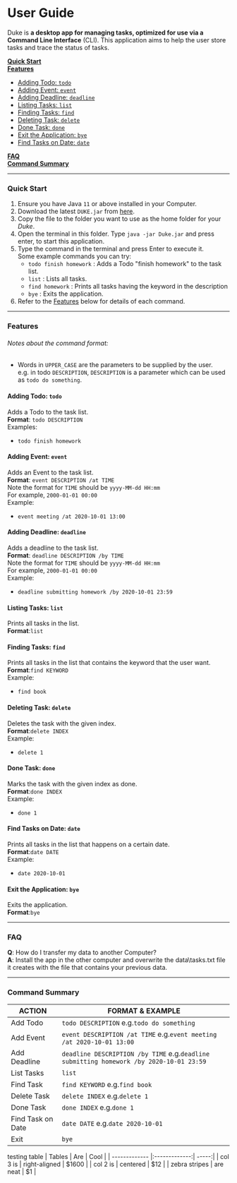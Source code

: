 # User Guide
Duke is __a desktop app for managing tasks,
optimized for use via a Command Line Interface__ (CLI). 
This application aims to help the user store tasks and trace the status of tasks.

[**Quick Start**](#quick-start)
<br>[**Features**](#features) 
* [Adding Todo: `todo`](#adding-todo-todo)
* [Adding Event: `event`](#adding-event-event)
* [Adding Deadline: `deadline`](#adding-deadline-deadline)
* [Listing Tasks: `list`](#listing-tasks-list)
* [Finding Tasks: `find`](#finding-tasks-find)
* [Deleting Task: `delete`](#deleting-task-delete)
* [Done Task: `done`](#done-task-done)
* [Exit the Application: `bye`](#exit-the-application-bye)
* [Find Tasks on Date: `date`](#find-tasks-on-date-date)  

[**FAQ**](#faq)  
[**Command Summary**](#command-summary)
 
---

### Quick Start

1. Ensure you have Java `11` or above installed in your Computer.
1. Download the latest `DUKE.jar` from [here](https://github.com/Lee-Juntong/ip/releases/tag/v0.2).
1. Copy the file to the folder you want to use as the home folder for your *Duke*.
1. Open the terminal in this folder. Type `java -jar Duke.jar` and press enter, to start this application.
1. Type the command in the terminal and press Enter to execute it.   
    Some example commands you can try:   
    * `todo finish homework` : Adds a Todo "finish homework" to the task list.
    * `list` : Lists all tasks.
    * `find homework` : Prints all tasks having the keyword in the description
    * `bye` : Exits the application.
1. Refer to the [Features](#features) below for details of each command. 
   
---

### Features
###### Notes about the command format:

* Words in `UPPER_CASE` are the parameters to be supplied by the user.  
e.g. in todo `DESCRIPTION`, `DESCRIPTION` is a parameter which can be used as `todo do something`.  

#### Adding Todo: `todo`
Adds a Todo to the task list.  
**Format**: `todo DESCRIPTION`  
Examples:  
* `todo finish homework`
 
#### Adding Event: `event`
Adds an Event to the task list.  
**Format**: `event DESCRIPTION /at TIME`  
Note the format for `TIME` should be `yyyy-MM-dd HH:mm`  
For example, `2000-01-01 00:00`  
Example:  
* `event meeting /at 2020-10-01 13:00`

#### Adding Deadline: `deadline`
Adds a deadline to the task list.  
**Format**: `deadline DESCRIPTION /by TIME`  
Note the format for `TIME` should be `yyyy-MM-dd HH:mm`  
For example, `2000-01-01 00:00`  
Example:  
* `deadline submitting homework /by 2020-10-01 23:59`

#### Listing Tasks: `list`
Prints all tasks in the list.  
**Format**:`list`

#### Finding Tasks: `find`
Prints all tasks in the list that contains the keyword that the user want.  
**Format**:`find KEYWORD`  
Example:  
* `find book`

#### Deleting Task: `delete`
Deletes the task with the given index.  
**Format**:`delete INDEX`  
Example:  
* `delete 1`

#### Done Task: `done`
Marks the task with the given index as done.  
**Format**:`done INDEX`  
Example:  
* `done 1`

#### Find Tasks on Date: `date`
Prints all tasks in the list that happens on a certain date.  
**Format**:`date DATE`  
Example:  
* `date 2020-10-01`  

#### Exit the Application: `bye`
Exits the application.  
**Format**:`bye`  

---

### FAQ
**Q**: How do I transfer my data to another Computer?  
**A**: Install the app in the other computer and overwrite the data\tasks.txt file it creates with the file that contains your previous data.
  
---

### Command Summary
ACTION | FORMAT & EXAMPLE
--------------------------------|--------------------------------------------------------------
Add Todo | `todo DESCRIPTION`  e.g.`todo do something`
Add Event | `event DESCRIPTION /at TIME`   e.g.`event meeting /at 2020-10-01 13:00`
Add Deadline | `deadline DESCRIPTION /by TIME`   e.g.`deadline submitting homework /by 2020-10-01 23:59`
List Tasks | `list`
Find Task | `find KEYWORD`   e.g.`find book`
Delete Task | `delete INDEX`   e.g.`delete 1`
Done Task | `done INDEX`   e.g.`done 1`
Find Task on Date | `date DATE`   e.g.`date 2020-10-01`
Exit | `bye`

testing table
| Tables        | Are           | Cool  |
| ------------- |:-------------:| -----:|
| col 3 is      | right-aligned | $1600 |
| col 2 is      | centered      |   $12 |
| zebra stripes | are neat      |    $1 |
